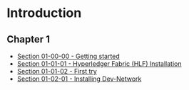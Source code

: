 # Introduction

## Chapter 1
- [Section 01-00-00 - Getting started](./ch01-00-00-getting-started.md)
- [Section 01-01-01 - Hyperledger Fabric (HLF) Installation](./ch01-01-01-installing-fabric.md)
- [Section 01-01-02 - First try](./ch01-01-02-first-try.md)
- [Section 01-02-01 - Installing Dev-Network](./ch01-02-01-installing-dev-network.md)